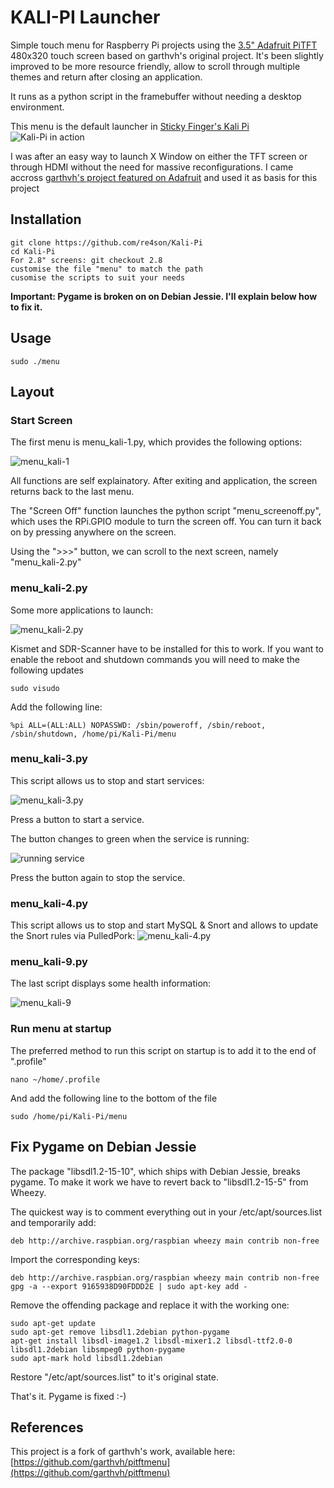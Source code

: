 # KALI-PI Launcher

Simple touch menu for Raspberry Pi projects using the [3.5" Adafruit PiTFT](http://www.adafruit.com/products/2097) 480x320 touch screen based on garthvh's original project.
It's been slightly improved to be more resource friendly, allow to scroll through multiple themes and return after closing an application.

It runs as a python script in the framebuffer without needing a desktop environment.

This menu is the default launcher in [Sticky Finger's Kali Pi](http://www.whitedome.com.au/kali-pi)
![Kali-Pi in action](http://whitedome.com.au/re4son/wp-content/uploads/2015/11/2015.11-Kali-Pi-Drone_small2.jpg)

I was after an easy way to launch X Window on either the TFT screen or through HDMI without the need for massive reconfigurations.
I came accross [garthvh's project featured on Adafruit](https://blog.adafruit.com/2015/05/08/simple-pitft-touchpi-menu-system-piday-raspberrypi-raspberry_pi/) and used it as basis for this project


## Installation

    git clone https://github.com/re4son/Kali-Pi
    cd Kali-Pi
    For 2.8" screens: git checkout 2.8
    customise the file "menu" to match the path
    cusomise the scripts to suit your needs
    
**Important: Pygame is broken on on Debian Jessie. I'll explain below how to fix it.**

## Usage
	sudo ./menu
    
## Layout

### Start Screen

The first menu is menu_kali-1.py, which provides the following options:

![menu_kali-1](http://whitedome.com.au/re4son/wp-content/uploads/2015/11/kali-pi_01-menu_kali-1.png)

All functions are self explainatory.
After exiting and application, the screen returns back to the last menu.

The "Screen Off" function launches the python script "menu_screenoff.py", which uses the RPi.GPIO module to turn the screen off.
You can turn it back on by pressing anywhere on the screen.

Using the ">>>" button, we can scroll to the next screen, namely "menu_kali-2.py"

### menu_kali-2.py

Some more applications to launch:

![menu_kali-2.py](http://whitedome.com.au/re4son/wp-content/uploads/2015/11/kali-pi_03-menu_kali-2.png)

Kismet and SDR-Scanner have to be installed for this to work.
If you want to enable the reboot and shutdown commands you will need to make the following updates

    sudo visudo
Add the following line:

    %pi	ALL=(ALL:ALL) NOPASSWD: /sbin/poweroff, /sbin/reboot, /sbin/shutdown, /home/pi/Kali-Pi/menu

### menu_kali-3.py

This script allows us to stop and start services:

![menu_kali-3.py](http://whitedome.com.au/re4son/wp-content/uploads/2015/11/kali-pi_06-menu_kali-3.png)

Press a button to start a service.

The button changes to green when the service is running:

![running service](http://whitedome.com.au/re4son/wp-content/uploads/2015/11/kali-pi_09-services-on.png)

Press the button again to stop the service.

### menu_kali-4.py

This script allows us to stop and start MySQL & Snort and allows to update the Snort rules via PulledPork:
![menu_kali-4.py](http://whitedome.com.au/re4son/wp-content/uploads/2015/11/kali-pi_10-1-menu_kali-4.png)

### menu_kali-9.py
The last script displays some health information:

![menu_kali-9](http://whitedome.com.au/re4son/wp-content/uploads/2015/11/kali-pi_10-menu_kali-9.png)

### Run menu at startup

The preferred method to run this script on startup is to add it to the end of ".profile"

    nano ~/home/.profile

And add the following line to the bottom of the file

    sudo /home/pi/Kali-Pi/menu
    
## Fix Pygame on Debian Jessie
The package "libsdl1.2-15-10", which ships with Debian Jessie, breaks pygame.
To make it work we have to revert back to "libsdl1.2-15-5" from Wheezy.

The quickest way is to comment everything out in your /etc/apt/sources.list and temporarily add:

```
deb http://archive.raspbian.org/raspbian wheezy main contrib non-free
```


Import the corresponding keys:
```
deb http://archive.raspbian.org/raspbian wheezy main contrib non-free
gpg -a --export 9165938D90FDDD2E | sudo apt-key add -
```

Remove the offending package and replace it with the working one:
```
sudo apt-get update
sudo apt-get remove libsdl1.2debian python-pygame
apt-get install libsdl-image1.2 libsdl-mixer1.2 libsdl-ttf2.0-0 libsdl1.2debian libsmpeg0 python-pygame
sudo apt-mark hold libsdl1.2debian
```

Restore "/etc/apt/sources.list" to it's original state.

That's it. Pygame is fixed :-)

## References

This project is a fork of garthvh's work, available here:
[https://github.com/garthvh/pitftmenu](https://github.com/garthvh/pitftmenu)

